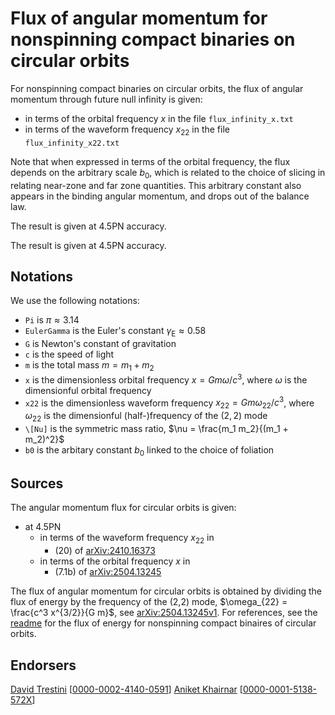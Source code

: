 # Flux of angular momentum for nonspinning compact binaries on circular orbits

For nonspinning compact binaries on circular orbits, the flux of angular momentum through future null infinity is given:
* in terms of the orbital frequency $x$ in the file ``flux_infinity_x.txt``
* in terms of the waveform frequency $x_{22}$ in the file ``flux_infinity_x22.txt``

Note that when expressed in terms of the orbital frequency, the flux depends on the arbitrary scale $b_0$, which is related to the choice of slicing in relating near-zone and far zone quantities. This arbitrary constant also appears in the binding angular momentum, and drops out of the balance law.

The result is given at 4.5PN accuracy.

The result is given at 4.5PN accuracy.

## Notations

We use the following notations:
* ``Pi`` is $\pi \approx 3.14$
* ``EulerGamma`` is the Euler's constant $\gamma_\text{E} \approx 0.58$
* ``G`` is Newton's constant of gravitation
* ``c`` is the speed of light
* ``m`` is the total mass $m=m_1+m_2$
* ``x`` is the dimensionless orbital frequency $x = G m \omega /c^3$, where $\omega$ is the dimensionful orbital frequency
* ``x22`` is the dimensionless waveform frequency $x_{22} = G m \omega_{22} /c^3$, where $\omega_{22}$ is the dimensionful (half-)frequency of the $(2,2)$ mode
* ``\[Nu]`` is the symmetric mass ratio, $\nu = \frac{m_1 m_2}{(m_1 + m_2)^2}$
* ``b0`` is the arbitary constant $b_0$ linked to the choice of foliation

## Sources

The angular momentum flux for circular orbits is given:
* at 4.5PN
    * in terms of the waveform frequency $x_{22}$ in
        * (20) of [arXiv:2410.16373](https://arxiv.org/abs/2410.16373)
    * in terms of the orbital frequency $x$ in
        * (7.1b) of [arXiv:2504.13245](https://arxiv.org/abs/2504.13245v2)

The flux of angular momentum for circular orbits is obtained by dividing the flux of energy by the frequency of the (2,2) mode, $\omega_{22} = \frac{c^3 x^{3/2}}{G m}$, see [arXiv:2504.13245v1](https://arxiv.org/abs/2504.13245v1). For references, see the [readme](https://github.com/davidtrestini/PNpedia/tree/main/Core%20post-Newtonian%20quantities/Fluxes/Energy%20flux/Circular%20orbits/Nonspinning/Without%20tidal%20effects) for the flux of energy for nonspinning compact binaires of circular orbits. 

## Endorsers

[David Trestini](https://github.com/davidtrestini) [[0000-0002-4140-0591](https://orcid.org/0000-0002-4140-0591)]
[Aniket Khairnar](https://github.com/akhairna) [[0000-0001-5138-572X](https://orcid.org/0000-0001-5138-572X)]
